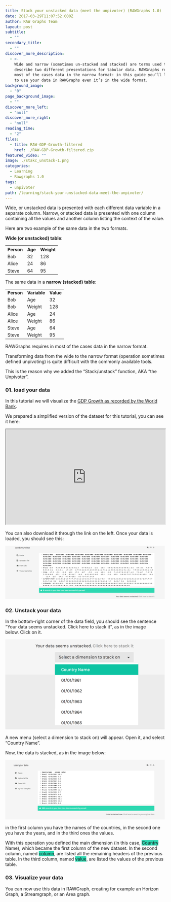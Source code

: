 ```yaml
---
title: Stack your unstacked data (meet the unpivoter) (RAWGraphs 1.0)
date: 2017-03-29T11:07:52.000Z
author: RAW Graphs Team
layout: post
subtitle:
  - ""
secondary_title:
  - ""
discover_more_description:
  - >-
    Wide and narrow (sometimes un-stacked and stacked) are terms used to
    describe two different presentations for tabular data. RAWGraphs requires in
    most of the cases data in the narrow format: in this guide you’ll learn how
    to use your data in RAWGraphs even it’s in the wide format.
background_image:
  - "0"
page_background_image:
  - ""
discover_more_left:
  - "null"
discover_more_right:
  - "null"
reading_time:
  - "2"
files:
  - title: RAW-GDP-Growth-filtered
    href: ./RAW-GDP-Growth-filtered.zip
featured_video: ""
image: ./stakc_unstack-1.png
categories:
  - Learning
  - Rawgraphs 1.0
tags:
  - unpivoter
path: /learning/stack-your-unstacked-data-meet-the-unpivoter/
---
```


<span style="font-weight: 400;">Wide, or unstacked data is presented with each different data variable in a separate column. Narrow, or stacked data is presented with one column containing all the values and another column listing the context of the value.</span>

<span style="font-weight: 400;">Here are two example of the same data in the two formats.</span>

**Wide (or unstacked) table**:

<table>
<tbody>
<tr>
<th>Person</th>
<th>Age</th>
<th>Weight</th>
</tr>
<tr>
<td>Bob</td>
<td>32</td>
<td>128</td>
</tr>
<tr>
<td>Alice</td>
<td>24</td>
<td>86</td>
</tr>
<tr>
<td>Steve</td>
<td>64</td>
<td>95</td>
</tr>
</tbody>
</table>

The same data in a **narrow (stacked) table**:

<table>
<tbody>
<tr>
<td><b>Person</b></td>
<td><b>Variable</b></td>
<td><b>Value</b></td>
</tr>
<tr>
<td><span style="font-weight: 400;">Bob</span></td>
<td><span style="font-weight: 400;">Age</span></td>
<td><span style="font-weight: 400;">32</span></td>
</tr>
<tr>
<td><span style="font-weight: 400;">Bob</span></td>
<td><span style="font-weight: 400;">Weight</span></td>
<td><span style="font-weight: 400;">128</span></td>
</tr>
<tr>
<td><span style="font-weight: 400;">Alice</span></td>
<td><span style="font-weight: 400;">Age</span></td>
<td><span style="font-weight: 400;">24</span></td>
</tr>
<tr>
<td><span style="font-weight: 400;">Alice</span></td>
<td><span style="font-weight: 400;">Weight</span></td>
<td><span style="font-weight: 400;">86</span></td>
</tr>
<tr>
<td><span style="font-weight: 400;">Steve</span></td>
<td><span style="font-weight: 400;">Age</span></td>
<td><span style="font-weight: 400;">64</span></td>
</tr>
<tr>
<td><span style="font-weight: 400;">Steve</span></td>
<td><span style="font-weight: 400;">Weight</span></td>
<td><span style="font-weight: 400;">95</span></td>
</tr>
</tbody>
</table>

<span style="font-weight: 400;">RAWGraphs requires in most of the cases data in the narrow format.</span>

<span style="font-weight: 400;">Transforming data from the wide to the narrow format (operation sometimes defined unpivoting) is quite difficult with the commonly available tools.</span>

<span style="font-weight: 400;">This is the reason why we added the “Stack/unstack” function, AKA “the Unpivoter”.</span>

### 01. load your data

<span style="font-weight: 400;">In this tutorial we will visualize the </span>[<span style="font-weight: 400;">GDP Growth as recorded by the World Bank</span>](http://data.worldbank.org/indicator/NY.GDP.MKTP.KD.ZG)<span style="font-weight: 400;">.</span>

We prepared a simplified version of the dataset for this tutorial, you can see it here:

<iframe src="https://docs.google.com/spreadsheets/d/1IycXVpuiqQQtYL1pwTJwR_nBQYqxzSYOllO0WWlbAVA/pubhtml?gid=0&amp;single=true&amp;widget=true&amp;headers=false&amp;amp" width="100%" height="300"></iframe>

You can also download it through the link on the left. Once your data is loaded, you should see this:

![](./01-unstacked-data.png)

### 02. Unstack your data

<span style="font-weight: 400;">In the bottom-right corner of the data field, you should see the sentence “Your data seems unstacked. Click here to stack it”, as in the image below. </span><span style="font-weight: 400;">Click on it.</span>

![](./stakc_unstack.png)

<span style="font-weight: 400;">A new menu (select a dimension to stack on) will appear. Open it, and select “Country Name”.</span>

<span style="font-weight: 400;">Now, the data is stacked, as in the image below:</span>

![](./03-stacked-data.png)

<span style="font-weight: 400;">in the first column you have the names of the countries, in the second one you have the years, and in the third ones the values.</span>

With this operation you defined the main dimension (in this case, <span class="data-dimension" style="background-color: #2dd8b1;">Country</span> Name), which became the first column of the new dataset. In the second column, named <span class="data-dimension" style="background-color: #2dd8b1;">column</span>, are listed all the remaining headers of the previous table. In the third column, named <span class="data-dimension" style="background-color: #2dd8b1;">value</span>, are listed the values of the previous table.

### 03. Visualize your data

<span style="font-weight: 400;">You can now use this data in RAWGraph, creating for example an Horizon Graph, a Streamgraph, or an Area graph.</span>

